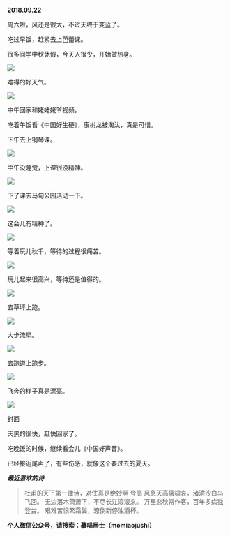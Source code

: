 
          
            
**2018.09.22**

周六啦，风还是很大，不过天终于变蓝了。

吃过早饭，赶紧去上芭蕾课。

很多同学中秋休假，今天人很少，开始做热身。




![](//upload-images.jianshu.io/upload_images/51001-3cd4a766c6e4b793.jpg)




难得的好天气。




![](//upload-images.jianshu.io/upload_images/51001-7c28d543f3369f7f.jpg)




中午回家和姥姥姥爷视频。

吃着午饭看《中国好生硬》，康树龙被淘汰，真是可惜。

下午去上钢琴课。




![](//upload-images.jianshu.io/upload_images/51001-755befa9f8a7eb5c.jpg)




中午没睡觉，上课很没精神。




![](//upload-images.jianshu.io/upload_images/51001-3cd0b5397da9baa2.jpg)




下了课去马甸公园活动一下。




![](//upload-images.jianshu.io/upload_images/51001-aa79f1d8a86c5faa.jpg)




这会儿有精神了。




![](//upload-images.jianshu.io/upload_images/51001-8bf36fcb5244aca6.jpg)




等着玩儿秋千，等待的过程很痛苦。




![](//upload-images.jianshu.io/upload_images/51001-bc03f6972e791139.jpg)




玩儿起来很高兴，等待还是值得的。




![](//upload-images.jianshu.io/upload_images/51001-a5b465e35edd90a1.jpg)




去草坪上跑。




![](//upload-images.jianshu.io/upload_images/51001-bb77ec2cc400dbec.jpg)




大步流星。




![](//upload-images.jianshu.io/upload_images/51001-308788904b2d2453.jpg)




去跑道上跑步。




![](//upload-images.jianshu.io/upload_images/51001-fc21fdd0f63b1772.jpg)




飞奔的样子真是漂亮。




![](//upload-images.jianshu.io/upload_images/51001-96ab25de5e2dd61b.jpg)

封面


天黑的很快，赶快回家了。

吃晚饭的时候，继续看会儿《中国好声音》。

已经接近尾声了，有些伤感，就像这个要过去的夏天。


***最近喜欢的诗***
>杜甫的天下第一律诗，对仗真是绝妙啊
登高
风急天高猿啸哀，渚清沙白鸟飞回。
无边落木萧萧下，不尽长江滚滚来。
万里悲秋常作客，百年多病独登台。
艰难苦恨繁霜鬓，潦倒新停浊酒杯。




**个人微信公众号，请搜索：摹喵居士（momiaojushi）**

          
        